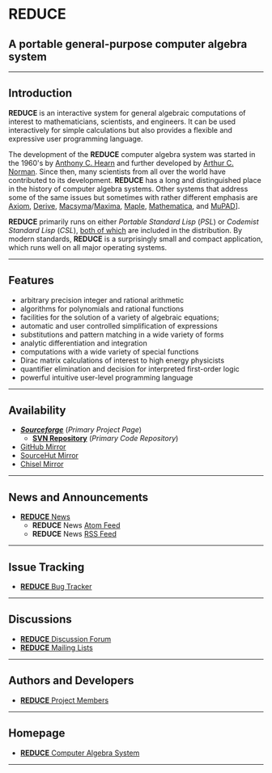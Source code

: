 # REDUCE

## A portable general-purpose computer algebra system

----

## Introduction

**REDUCE** is an interactive system for general algebraic computations of interest to mathematicians, scientists, and engineers. It can be used interactively for simple calculations but also provides a flexible and expressive user programming language.

The development of the **REDUCE** computer algebra system was started in the 1960's by [Anthony C. Hearn](https://en.wikipedia.org/wiki/Anthony_C._Hearn) and further developed by [Arthur C. Norman](https://en.wikipedia.org/wiki/Arthur_Norman_(computer_scientist)). Since then, many scientists from all over the world have contributed to its development. **REDUCE** has a long and distinguished place in the history of computer algebra systems. Other systems that address some of the same issues but sometimes with rather different emphasis are [Axiom](http://axiom-developer.org/), [Derive](https://www.chartwellyorke.com/derive.html), [Macsyma](http://www.symbolics-dks.com/Macsyma-1.htm)/[Maxima](https://maxima.sourceforge.io/), [Maple](https://www.maplesoft.com/), [Mathematica](https://www.wolfram.com/mathematica/), and [MuPAD](<https://en.wikipedia.org/wiki/MuPAD>)].

**REDUCE** primarily runs on either _Portable Standard Lisp_ (*PSL*) or _Codemist Standard Lisp_ (*CSL*), [both of which](https://reduce-algebra.sourceforge.io/versions.php) are included in the distribution. By modern standards, **REDUCE** is a surprisingly small and compact application, which runs well on all major operating systems.

----

## Features

- arbitrary precision integer and rational arithmetic
- algorithms for polynomials and rational functions
- facilities for the solution of a variety of algebraic equations;
- automatic and user controlled simplification of expressions
- substitutions and pattern matching in a wide variety of forms
- analytic differentiation and integration
- computations with a wide variety of special functions
- Dirac matrix calculations of interest to high energy physicists
- quantifier elimination and decision for interpreted first-order logic
- powerful intuitive user-level programming language

----

## Availability

- [***Sourceforge***](https://sourceforge.net/projects/reduce-algebra/) (*Primary Project Page*)
  - [**SVN Repository**](http://svn.code.sf.net/p/reduce-algebra/code/) (*Primary Code Repository*)
- [GitHub Mirror](https://github.com/reduce-algebra/reduce-algebra/)
- [SourceHut Mirror](https://git.sr.ht/~trn/reduce-algebra/)
- [Chisel Mirror](https://chiselapp.com/user/reduce-algebra/repository/reduce-algebra/)

----

## News and Announcements

- [**REDUCE** News](https://sourceforge.net/p/reduce-algebra/news/)
  - **REDUCE** News [Atom Feed](https://sourceforge.net/p/reduce-algebra/news/feed.atom)
  - **REDUCE** News [RSS Feed](https://sourceforge.net/p/reduce-algebra/news/feed.rss)

----

## Issue Tracking

- [**REDUCE** Bug Tracker](https://sourceforge.net/p/reduce-algebra/bugs/)

----

## Discussions

- [**REDUCE** Discussion Forum](https://sourceforge.net/p/reduce-algebra/discussion/)
- [**REDUCE** Mailing Lists](https://sourceforge.net/p/reduce-algebra/mailman/)

----

## Authors and Developers

- [**REDUCE** Project Members](https://sourceforge.net/p/reduce-algebra/_members/)

----

## Homepage

- [**REDUCE** Computer Algebra System](https://reduce-algebra.sourceforge.io/)

----
